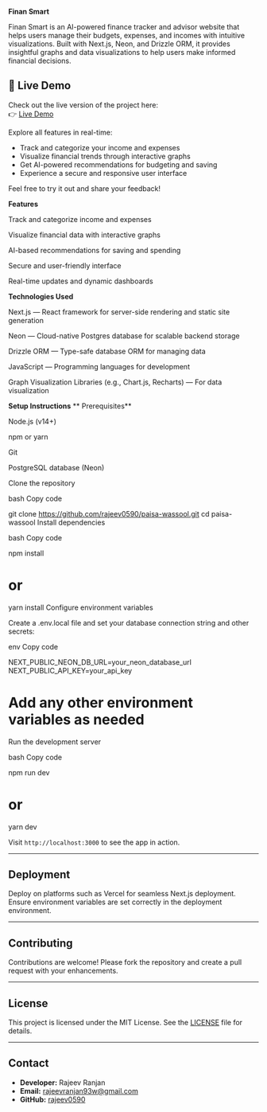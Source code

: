 
**Finan Smart**

Finan Smart is an AI-powered finance tracker and advisor website that helps users manage their budgets, expenses, and incomes with intuitive visualizations. Built with Next.js, Neon, and Drizzle ORM, it provides insightful graphs and data visualizations to help users make informed financial decisions.

## 🚀 Live Demo

Check out the live version of the project here:  
👉 [Live Demo]([https://your-live-demo-link.com](https://paisa-wassool.vercel.app/))

Explore all features in real-time:
- Track and categorize your income and expenses
- Visualize financial trends through interactive graphs
- Get AI-powered recommendations for budgeting and saving
- Experience a secure and responsive user interface

Feel free to try it out and share your feedback!

**Features**


Track and categorize income and expenses

Visualize financial data with interactive graphs

AI-based recommendations for saving and spending

Secure and user-friendly interface

Real-time updates and dynamic dashboards



**Technologies Used**


Next.js — React framework for server-side rendering and static site generation

Neon — Cloud-native Postgres database for scalable backend storage

Drizzle ORM — Type-safe database ORM for managing data

JavaScript — Programming languages for development

Graph Visualization Libraries (e.g., Chart.js, Recharts) — For data visualization



**Setup Instructions**
**
Prerequisites**


Node.js (v14+)

npm or yarn

Git

PostgreSQL database (Neon)


Clone the repository

bash
 Copy code

git clone https://github.com/rajeev0590/paisa-wassool.git
cd paisa-wassool
Install dependencies

bash
 Copy code

npm install
# or
yarn install
Configure environment variables

Create a .env.local file and set your database connection string and other secrets:


env
 Copy code

NEXT_PUBLIC_NEON_DB_URL=your_neon_database_url
NEXT_PUBLIC_API_KEY=your_api_key
# Add any other environment variables as needed
Run the development server

bash
 Copy code

npm run dev
# or
yarn dev

Visit `http://localhost:3000` to see the app in action.

---

## Deployment

Deploy on platforms such as Vercel for seamless Next.js deployment. Ensure environment variables are set correctly in the deployment environment.

---

## Contributing

Contributions are welcome! Please fork the repository and create a pull request with your enhancements.

---

## License

This project is licensed under the MIT License. See the [LICENSE](LICENSE) file for details.

---

## Contact

- **Developer:** Rajeev Ranjan
- **Email:** rajeevranjan93w@gmail.com
- **GitHub:** [rajeev0590](https://github.com/rajeev0590)
